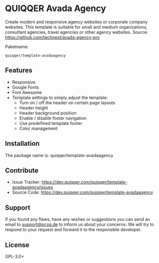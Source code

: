 

QUIQQER Avada Agency
====================

Create modern and responsive agency websites or corporate company websites. 
This template is suitable for small and medium organizations, consultant agencies, travel agencies or other agency websites.
Source: https://github.com/technext/avada-agency-pro


Paketname:

    quiqqer/template-avadaagency


Features
--------

- Responsive
- Google Fonts
- Font Awesome
- Template settings to simply adjust the template:
  - Turn on / off the header on certain page layouts
  - Header height
  - Header background position
  - Enable / disable footer navigation
  - Use predefined template footer
  - Color management


Installation
------------

The package name is: quiqqer/template-avadaagency


Contribute
----------

- Issue Tracker: https://dev.quiqqer.com/quiqqer/template-avadaagency/issues 
- Source Code: https://dev.quiqqer.com/quiqqer/template-avadaagency


Support
-------

If you found any flaws, have any wishes or suggestions you can send an email
to [support@pcsg.de](mailto:support@pcsg.de) to inform us about your concerns. 
We will try to respond to your request and forward it to the responsible developer.


License
-------

GPL-3.0+